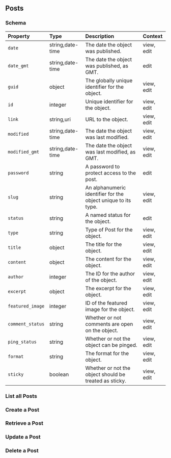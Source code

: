 ## Posts

### Schema

| Property | Type | Description | Context |
| :------- | :--- | :---------- | :------ |
| `date` | string,date-time | The date the object was published. | view, edit |
| `date_gmt` | string,date-time | The date the object was published, as GMT. | edit |
| `guid` | object | The globally unique identifier for the object. | view, edit |
| `id` | integer | Unique identifier for the object. | view, edit |
| `link` | string,uri | URL to the object. | view, edit |
| `modified` | string,date-time | The date the object was last modified. | view, edit |
| `modified_gmt` | string,date-time | The date the object was last modified, as GMT. | view, edit |
| `password` | string | A password to protect access to the post. | edit |
| `slug` | string | An alphanumeric identifier for the object unique to its type. | view, edit |
| `status` | string | A named status for the object. | edit |
| `type` | string | Type of Post for the object. | view, edit |
| `title` | object | The title for the object. | view, edit |
| `content` | object | The content for the object. | view, edit |
| `author` | integer | The ID for the author of the object. | view, edit |
| `excerpt` | object | The excerpt for the object. | view, edit |
| `featured_image` | integer | ID of the featured image for the object. | view, edit |
| `comment_status` | string | Whether or not comments are open on the object. | view, edit |
| `ping_status` | string | Whether or not the object can be pinged. | view, edit |
| `format` | string | The format for the object. | view, edit |
| `sticky` | boolean | Whether or not the object should be treated as sticky. | view, edit |

### List all Posts

### Create a Post

### Retrieve a Post

### Update a Post

### Delete a Post
